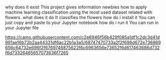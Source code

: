 why does it exist
This project gives information newbies how to apply machine learning classification using the most used dataset related with flowers.
what does it do
It classifies the flowers
how do i install it
You can just copy and paste to your Jupyter notebook
how do i run it
You can run in your Jupyter file

https://camo.githubusercontent.com/c2e6946f56b429f085a1df1c2dc3d41d991ae16b72b2aa44331df6ac22b1a3a5/68747470733a2f2f696d672e736869656c64732e696f2f6769746875622f6c6963656e73652f6d617463686d732f6d73326465657073636f7265

